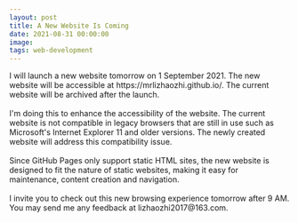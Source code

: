 ```yaml
---
layout: post
title: A New Website Is Coming
date: 2021-08-31 00:00:00
image:
tags: web-development
---
```


<p>
I will launch a new website tomorrow on 1 September 2021. The new website will be accessible at https://mrlizhaozhi.github.io/. The current website will be archived
after the launch. 
<br><br>
I'm doing this to enhance the accessibility of the website. The current website is not compatible in legacy browsers that are still in use such as Microsoft's Internet
Explorer 11 and older versions. The newly created website will address this compatibility issue.
<br><br>
Since GitHub Pages only support static HTML sites, the new website is designed to fit the nature of static websites, making it easy for maintenance, content creation 
and navigation.
<br><br>
I invite you to check out this new browsing experience tomorrow after 9 AM. You may send me any feedback at lizhaozhi2017@163.com.
</p>